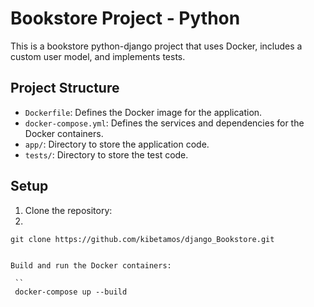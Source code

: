 # Bookstore Project - Python

This is a bookstore python-django project that uses Docker, includes a custom user model, and implements tests.

## Project Structure

- `Dockerfile`: Defines the Docker image for the application.
- `docker-compose.yml`: Defines the services and dependencies for the Docker containers.
- `app/`: Directory to store the application code.
- `tests/`: Directory to store the test code.

## Setup

1. Clone the repository:
2. 

   ```shell
   git clone https://github.com/kibetamos/django_Bookstore.git

   
Build and run the Docker containers:

    ``
    docker-compose up --build
